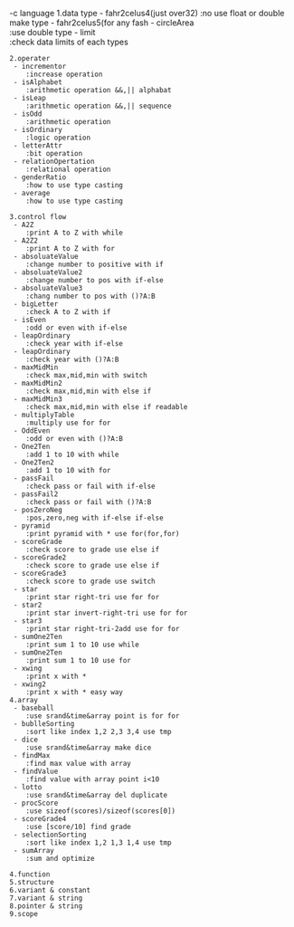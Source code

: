 -c language
	1.data type
	 - fahr2celus4(just over32)
		:no use float or double make type
	 - fahr2celus5(for any fash
	 - circleArea	
		:use double type
	 - limit 	
		:check data limits of each types
	
	2.operater
	 - incrementor
		:increase operation
	 - isAlphabet
		:arithmetic operation &&,|| alphabat
	 - isLeap
		:arithmetic operation &&,|| sequence
	 - isOdd
		:arithmetic operation 
	 - isOrdinary
		:logic operation
	 - letterAttr
		:bit operation
	 - relationOpertation
		:relational operation
	 - genderRatio	
		:how to use type casting
	 - average	
		:how to use type casting

	3.control flow
	 - A2Z 
		:print A to Z with while
	 - A2Z2 
		:print A to Z with for
	 - absoluateValue
		:change number to positive with if
	 - absoluateValue2
		:change number to pos with if-else
	 - absoluateValue3
		:chang number to pos with ()?A:B
	 - bigLetter
		:check A to Z with if
	 - isEven
		:odd or even with if-else
	 - leapOrdinary
		:check year with if-else
	 - leapOrdinary
		:check year with ()?A:B
	 - maxMidMin
		:check max,mid,min with switch 
	 - maxMidMin2
		:check max,mid,min with else if 
	 - maxMidMin3
		:check max,mid,min with else if readable 
	 - multiplyTable
		:multiply use for for
	 - OddEven
		:odd or even with ()?A:B
	 - One2Ten
		:add 1 to 10 with while
	 - One2Ten2
		:add 1 to 10 with for
	 - passFail
		:check pass or fail with if-else
	 - passFail2
		:check pass or fail with ()?A:B
	 - posZeroNeg
		:pos,zero,neg with if-else if-else
	 - pyramid
		:print pyramid with * use for(for,for)
	 - scoreGrade
		:check score to grade use else if
	 - scoreGrade2
		:check score to grade use else if
	 - scoreGrade3
		:check score to grade use switch
	 - star
		:print star right-tri use for for
	 - star2
		:print star invert-right-tri use for for
	 - star3
		:print star right-tri-2add use for for
	 - sumOne2Ten
		:print sum 1 to 10 use while
	 - sumOne2Ten
		:print sum 1 to 10 use for
	 - xwing
		:print x with * 
	 - xwing2
		:print x with * easy way
	4.array
	 - baseball
		:use srand&time&array point is for for
	 - bublleSorting
		:sort like index 1,2 2,3 3,4 use tmp
	 - dice
		:use srand&time&array make dice
	 - findMax
		:find max value with array
	 - findValue
		:find value with array point i<10
	 - lotto
		:use srand&time&array del duplicate
	 - procScore
		:use sizeof(scores)/sizeof(scores[0])
	 - scoreGrade4
		:use [score/10] find grade
	 - selectionSorting
		:sort like index 1,2 1,3 1,4 use tmp
	 - sumArray
		:sum and optimize 

	4.function
	5.structure
	6.variant & constant
	7.variant & string
	8.pointer & string
	9.scope

